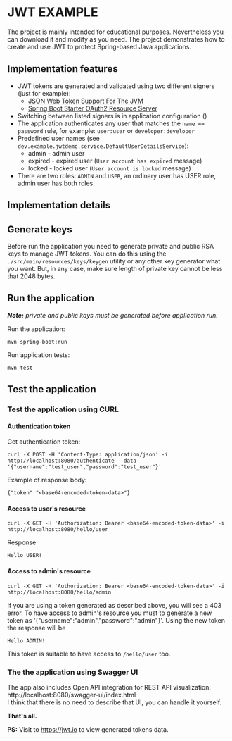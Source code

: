 # JWT EXAMPLE
The project is mainly intended for educational purposes. Nevertheless you can download it and modify as you need.
The project demonstrates how to create and use JWT to protect Spring-based Java applications.

## Implementation features
* JWT tokens are generated and validated using two different signers (just for example):
  * [JSON Web Token Support For The JVM](https://mvnrepository.com/artifact/io.jsonwebtoken/jjwt)
  * [Spring Boot Starter OAuth2 Resource Server](https://mvnrepository.com/artifact/org.springframework.boot/spring-boot-starter-oauth2-resource-server)
* Switching between listed signers is in application configuration ()
* The application authenticates any user that matches the `name == password` rule, for example: `user:user` or `developer:developer`
* Predefined user names (see `dev.example.jwtdemo.service.DefaultUserDetailsService`):
  * admin - admin user
  * expired - expired user (`User account has expired` message)
  * locked - locked user (`User account is locked` message)
*  There are two roles: `ADMIN` and `USER`, an ordinary user has USER role, admin user has both roles.

## Implementation details

## Generate keys
Before run the application you need to generate private and public RSA keys to manage JWT tokens.
You can do this using the `./src/main/resources/keys/keygen` utility or any other key generator what you want.
But, in any case, make sure length of private key cannot be less that 2048 bytes.

## Run the application
_**Note:** private and public kays must be generated before application run._

Run the application:
```
mvn spring-boot:run

```
Run application tests:
```
mvn test
```

## Test the application
### Test the application using CURL

#### Authentication token
Get authentication token:
```
curl -X POST -H 'Content-Type: application/json' -i http://localhost:8080/authenticate --data '{"username":"test_user","password":"test_user"}'
```
Example of response body:
```
{"token":"<base64-encoded-token-data>"}
```
#### Access to user's resource
```
curl -X GET -H 'Authorization: Bearer <base64-encoded-token-data>' -i http://localhost:8080/hello/user
```  
Response
```
Hello USER!
```
#### Access to admin's resource
```
curl -X GET -H 'Authorization: Bearer <base64-encoded-token-data>' -i http://localhost:8080/hello/admin
```  
If you are using a token generated as described above, you will see a 403 error.
To have access to admin's resource you must to generate a new token as '{"username":"admin","password":"admin"}'.
Using the new token the response will be
```
Hello ADMIN!
```
This token is suitable to have access to `/hello/user` too.

### The the application using Swagger UI
The app also includes Open API integration for REST API visualization: http://localhost:8080/swagger-ui/index.html   
I think that there is no need to describe that UI, you can handle it yourself.

**That's all.**

**PS:** Visit to https://jwt.io to view generated tokens data.
